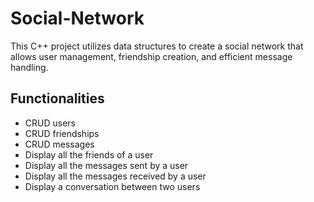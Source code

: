 # Social-Network
This C++ project utilizes data structures to create a
social network that allows user management,
friendship creation, and efficient message handling.

## Functionalities
* CRUD users
* CRUD friendships
* CRUD messages
* Display all the friends of a user
* Display all the messages sent by a user
* Display all the messages received by a user
* Display a conversation between two users
